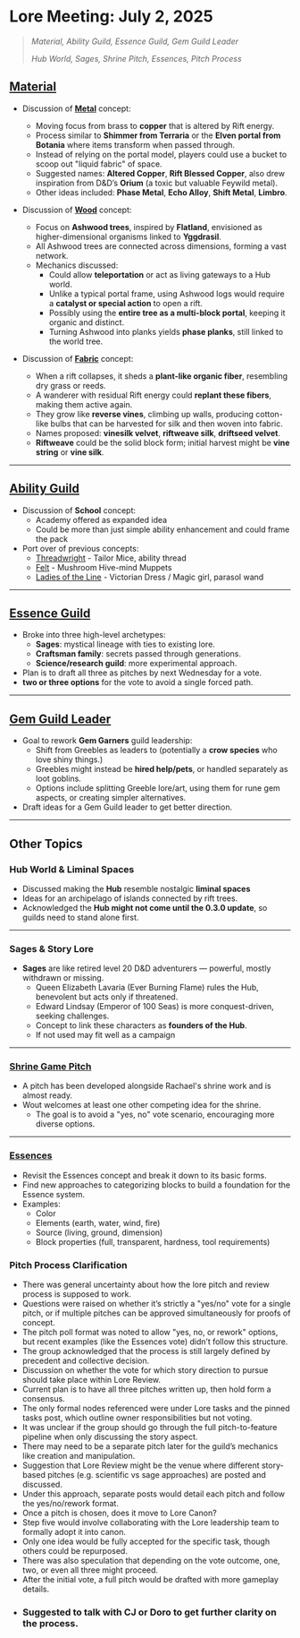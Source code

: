 # Lore Meeting: July 2, 2025

> _Material, Ability Guild, Essence Guild, Gem Guild Leader_
> 
> _Hub World, Sages, Shrine Pitch, Essences, Pitch Process_

## [Material](https://discord.com/channels/1374772629298483202/1387618332756410498/1387618332756410498)
- Discussion of **[Metal](https://discord.com/channels/1374772629298483202/1387618332756410498/1389765218183282830)** concept:
    - Moving focus from brass to **copper** that is altered by Rift energy.
    - Process similar to **Shimmer from Terraria** or the **Elven portal from Botania** where items transform when passed through.
    - Instead of relying on the portal model, players could use a bucket to scoop out "liquid fabric" of space.
    - Suggested names: **Altered Copper**, **Rift Blessed Copper**, also drew inspiration from D&D’s **Orium** (a toxic but valuable Feywild metal).
    - Other ideas included: **Phase Metal**, **Echo Alloy**, **Shift Metal**, **Limbro**.
    
- Discussion of **[Wood](https://discord.com/channels/1374772629298483202/1387618332756410498/1389771759921791137)** concept:
    - Focus on **Ashwood trees**, inspired by **Flatland**, envisioned as higher-dimensional organisms linked to **Yggdrasil**.
    - All Ashwood trees are connected across dimensions, forming a vast network.
    - Mechanics discussed:
      - Could allow **teleportation** or act as living gateways to a Hub world.
      - Unlike a typical portal frame, using Ashwood logs would require a **catalyst or special action** to open a rift.
      - Possibly using the **entire tree as a multi-block portal**, keeping it organic and distinct.
      - Turning Ashwood into planks yields **phase planks**, still linked to the world tree.

- Discussion of **[Fabric](https://discord.com/channels/1374772629298483202/1387618332756410498/1389786561469747310)** concept:
    - When a rift collapses, it sheds a **plant-like organic fiber**, resembling dry grass or reeds.
    - A wanderer with residual Rift energy could **replant these fibers**, making them active again.
    - They grow like **reverse vines**, climbing up walls, producing cotton-like bulbs that can be harvested for silk and then woven into fabric.
    - Names proposed: **vinesilk velvet**, **riftweave silk**, **driftseed velvet**.
    - **Riftweave** could be the solid block form; initial harvest might be **vine string** or **vine silk**.
---

## [Ability Guild](https://discord.com/channels/1374772629298483202/1386024438151249971/1386024438151249971)
- Discussion of **School** concept:
  - Academy offered as expanded idea
  - Could be more than just simple ability enhancement and could frame the pack
- Port over of previous concepts:  
  - [Threadwright](https://discord.com/channels/1374772629298483202/1389732567808479232/1389732567808479232) - Tailor Mice, ability thread
  - [Felt](https://discord.com/channels/1374772629298483202/1388038169391267960/1388038169391267960) - Mushroom Hive-mind Muppets 
  - [Ladies of the Line](https://discord.com/channels/1374772629298483202/1388047396667392000/1388047396667392000) - Victorian Dress / Magic girl, parasol wand

---

## [Essence Guild](https://discord.com/channels/1374772629298483202/1388685966818148403/1388685966818148403)
- Broke into three high-level archetypes:
    - **Sages**: mystical lineage with ties to existing lore.
    - **Craftsman family**: secrets passed through generations.
    - **Science/research guild**: more experimental approach.
- Plan is to draft all three as pitches by next Wednesday for a vote.
- **two or three options** for the vote to avoid a single forced path.

---

## [Gem Guild Leader](https://discord.com/channels/1374772629298483202/1385631740189478964/1385631740189478964)
- Goal to rework **Gem Garners** guild leadership:
    - Shift from Greebles as leaders to (potentially a **crow species** who love shiny things.)
    - Greebles might instead be **hired help/pets**, or handled separately as loot goblins.
    - Options include splitting Greeble lore/art, using them for rune gem aspects, or creating simpler alternatives.
- Draft ideas for a Gem Guild leader to get better direction.

---

## Other Topics

### Hub World & Liminal Spaces
- Discussed making the **Hub** resemble nostalgic **liminal spaces**
- Ideas for an archipelago of islands connected by rift trees.
- Acknowledged the **Hub might not come until the 0.3.0 update**, so guilds need to stand alone first.
---
### Sages & Story Lore
- **Sages** are like retired level 20 D&D adventurers — powerful, mostly withdrawn or missing.
  - Queen Elizabeth Lavaria (Ever Burning Flame) rules the Hub, benevolent but acts only if threatened.
  - Edward Lindsay (Emperor of 100 Seas) is more conquest-driven, seeking challenges.
  - Concept to link these characters as **founders of the Hub**.
  - If not used may fit well as a campaign
---
### [Shrine Game Pitch](https://discord.com/channels/1374772629298483202/1388628696822190090/1389674869100118208)
 - A pitch has been developed alongside Rachael's shrine work and is almost ready.
 - Wout welcomes at least one other competing idea for the shrine.
   - The goal is to avoid a "yes, no" vote scenario, encouraging more diverse options.
---
### [Essences](https://discord.com/channels/1374772629298483202/1382855794827067483/1389745763596238881)
- Revisit the Essences concept and break it down to its basic forms.
- Find new approaches to categorizing blocks to build a foundation for the Essence system. 
- Examples:
  - Color
  - Elements (earth, water, wind, fire)
  - Source (living, ground, dimension)
  - Block properties (full, transparent, hardness, tool requirements)

### Pitch Process Clarification
- There was general uncertainty about how the lore pitch and review process is supposed to work.
- Questions were raised on whether it’s strictly a "yes/no" vote for a single pitch, or if multiple pitches can be approved simultaneously for proofs of concept.
- The pitch poll format was noted to allow "yes, no, or rework" options, but recent examples (like the Essences vote) didn’t follow this structure.
- The group acknowledged that the process is still largely defined by precedent and collective decision.
- Discussion on whether the vote for which story direction to pursue should take place within Lore Review.
- Current plan is to have all three pitches written up, then hold form a consensus.
- The only formal nodes referenced were under Lore tasks and the pinned tasks post, which outline owner responsibilities but not voting.
- It was unclear if the group should go through the full pitch-to-feature pipeline when only discussing the story aspect.
- There may need to be a separate pitch later for the guild’s mechanics like creation and manipulation.
- Suggestion that Lore Review might be the venue where different story-based pitches (e.g. scientific vs sage approaches) are posted and discussed.
- Under this approach, separate posts would detail each pitch and follow the yes/no/rework format.
- Once a pitch is chosen, does it move to Lore Canon?
- Step five would involve collaborating with the Lore leadership team to formally adopt it into canon.
- Only one idea would be fully accepted for the specific task, though others could be repurposed.
- There was also speculation that depending on the vote outcome, one, two, or even all three might proceed.
- After the initial vote, a full pitch would be drafted with more gameplay details.
- ### Suggested to talk with CJ or Doro to get further clarity on the process.


